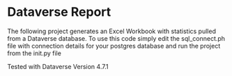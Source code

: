 # Dataverse Report

The following project generates an Excel Workbook with statistics pulled from a Dataverse database.
To use this code simply edit the sql_connect.ph file with connection details for your postgres database and run the project from the init.py file

Tested with Dataverse Version 4.7.1
